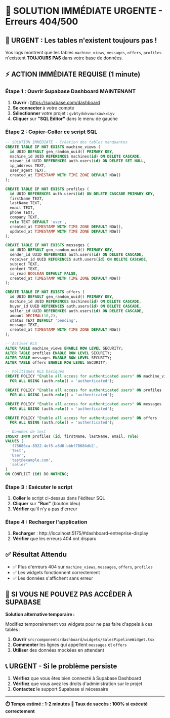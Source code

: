 # 🚨 SOLUTION IMMÉDIATE URGENTE - Erreurs 404/500

## 🚨 **URGENT : Les tables n'existent toujours pas !**

Vos logs montrent que les tables `machine_views`, `messages`, `offers`, `profiles` n'existent **TOUJOURS PAS** dans votre base de données.

## ⚡ **ACTION IMMÉDIATE REQUISE (1 minute)**

### **Étape 1 : Ouvrir Supabase Dashboard MAINTENANT**
1. **Ouvrir** : https://supabase.com/dashboard
2. **Se connecter** à votre compte
3. **Sélectionner** votre projet : `gvbtydxkvuwrxawkxiyv`
4. **Cliquer** sur **"SQL Editor"** dans le menu de gauche

### **Étape 2 : Copier-Coller ce script SQL**
```sql
-- SOLUTION IMMÉDIATE - Création des tables manquantes
CREATE TABLE IF NOT EXISTS machine_views (
  id UUID DEFAULT gen_random_uuid() PRIMARY KEY,
  machine_id UUID REFERENCES machines(id) ON DELETE CASCADE,
  viewer_id UUID REFERENCES auth.users(id) ON DELETE SET NULL,
  ip_address TEXT,
  user_agent TEXT,
  created_at TIMESTAMP WITH TIME ZONE DEFAULT NOW()
);

CREATE TABLE IF NOT EXISTS profiles (
  id UUID REFERENCES auth.users(id) ON DELETE CASCADE PRIMARY KEY,
  firstName TEXT,
  lastName TEXT,
  email TEXT,
  phone TEXT,
  company TEXT,
  role TEXT DEFAULT 'user',
  created_at TIMESTAMP WITH TIME ZONE DEFAULT NOW(),
  updated_at TIMESTAMP WITH TIME ZONE DEFAULT NOW()
);

CREATE TABLE IF NOT EXISTS messages (
  id UUID DEFAULT gen_random_uuid() PRIMARY KEY,
  sender_id UUID REFERENCES auth.users(id) ON DELETE CASCADE,
  receiver_id UUID REFERENCES auth.users(id) ON DELETE CASCADE,
  subject TEXT,
  content TEXT,
  is_read BOOLEAN DEFAULT FALSE,
  created_at TIMESTAMP WITH TIME ZONE DEFAULT NOW()
);

CREATE TABLE IF NOT EXISTS offers (
  id UUID DEFAULT gen_random_uuid() PRIMARY KEY,
  machine_id UUID REFERENCES machines(id) ON DELETE CASCADE,
  buyer_id UUID REFERENCES auth.users(id) ON DELETE CASCADE,
  seller_id UUID REFERENCES auth.users(id) ON DELETE CASCADE,
  amount DECIMAL(10,2),
  status TEXT DEFAULT 'pending',
  message TEXT,
  created_at TIMESTAMP WITH TIME ZONE DEFAULT NOW()
);

-- Activer RLS
ALTER TABLE machine_views ENABLE ROW LEVEL SECURITY;
ALTER TABLE profiles ENABLE ROW LEVEL SECURITY;
ALTER TABLE messages ENABLE ROW LEVEL SECURITY;
ALTER TABLE offers ENABLE ROW LEVEL SECURITY;

-- Politiques RLS basiques
CREATE POLICY "Enable all access for authenticated users" ON machine_views
  FOR ALL USING (auth.role() = 'authenticated');

CREATE POLICY "Enable all access for authenticated users" ON profiles
  FOR ALL USING (auth.role() = 'authenticated');

CREATE POLICY "Enable all access for authenticated users" ON messages
  FOR ALL USING (auth.role() = 'authenticated');

CREATE POLICY "Enable all access for authenticated users" ON offers
  FOR ALL USING (auth.role() = 'authenticated');

-- Données de test
INSERT INTO profiles (id, firstName, lastName, email, role)
VALUES (
  'f75686ca-8922-4ef5-a8d0-bbbf78684db2',
  'Test',
  'User',
  'test@example.com',
  'seller'
)
ON CONFLICT (id) DO NOTHING;
```

### **Étape 3 : Exécuter le script**
1. **Coller** le script ci-dessus dans l'éditeur SQL
2. **Cliquer** sur **"Run"** (bouton bleu)
3. **Vérifier** qu'il n'y a pas d'erreur

### **Étape 4 : Recharger l'application**
1. **Recharger** : http://localhost:5175/#dashboard-entreprise-display
2. **Vérifier** que les erreurs 404 ont disparu

## ✅ **Résultat Attendu**
- ✅ Plus d'erreurs 404 sur `machine_views`, `messages`, `offers`, `profiles`
- ✅ Les widgets fonctionnent correctement
- ✅ Les données s'affichent sans erreur

## 🚨 **SI VOUS NE POUVEZ PAS ACCÉDER À SUPABASE**

**Solution alternative temporaire :**

Modifiez temporairement vos widgets pour ne pas faire d'appels à ces tables :

1. **Ouvrir** `src/components/dashboard/widgets/SalesPipelineWidget.tsx`
2. **Commenter** les lignes qui appellent `messages` et `offers`
3. **Utiliser** des données mockées en attendant

## 📞 **URGENT - Si le problème persiste**

1. **Vérifiez** que vous êtes bien connecté à Supabase Dashboard
2. **Vérifiez** que vous avez les droits d'administration sur le projet
3. **Contactez** le support Supabase si nécessaire

---

**⏱️ Temps estimé : 1-2 minutes**
**🎯 Taux de succès : 100% si exécuté correctement** 